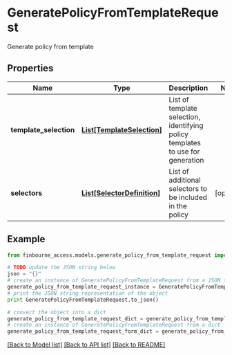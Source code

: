 # GeneratePolicyFromTemplateRequest

Generate policy from template

## Properties
Name | Type | Description | Notes
------------ | ------------- | ------------- | -------------
**template_selection** | [**List[TemplateSelection]**](TemplateSelection.md) | List of template selection, identifying policy templates to use for generation | 
**selectors** | [**List[SelectorDefinition]**](SelectorDefinition.md) | List of additional selectors to be included in the policy | [optional] 

## Example

```python
from finbourne_access.models.generate_policy_from_template_request import GeneratePolicyFromTemplateRequest

# TODO update the JSON string below
json = "{}"
# create an instance of GeneratePolicyFromTemplateRequest from a JSON string
generate_policy_from_template_request_instance = GeneratePolicyFromTemplateRequest.from_json(json)
# print the JSON string representation of the object
print GeneratePolicyFromTemplateRequest.to_json()

# convert the object into a dict
generate_policy_from_template_request_dict = generate_policy_from_template_request_instance.to_dict()
# create an instance of GeneratePolicyFromTemplateRequest from a dict
generate_policy_from_template_request_form_dict = generate_policy_from_template_request.from_dict(generate_policy_from_template_request_dict)
```
[[Back to Model list]](../README.md#documentation-for-models) [[Back to API list]](../README.md#documentation-for-api-endpoints) [[Back to README]](../README.md)


